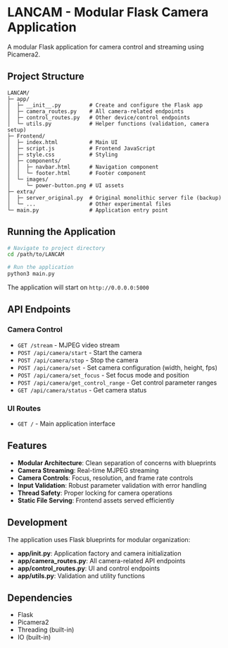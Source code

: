 # LANCAM - Modular Flask Camera Application

A modular Flask application for camera control and streaming using Picamera2.

## Project Structure

```
LANCAM/
├─ app/
│  ├─ __init__.py         # Create and configure the Flask app
│  ├─ camera_routes.py    # All camera-related endpoints
│  ├─ control_routes.py   # Other device/control endpoints
│  └─ utils.py            # Helper functions (validation, camera setup)
├─ Frontend/
│  ├─ index.html          # Main UI
│  ├─ script.js           # Frontend JavaScript
│  ├─ style.css           # Styling
│  ├─ components/
│  │  ├─ navbar.html      # Navigation component
│  │  └─ footer.html      # Footer component
│  └─ images/
│     └─ power-button.png # UI assets
├─ extra/
│  ├─ server_original.py  # Original monolithic server file (backup)
│  └─ ...                 # Other experimental files
└─ main.py                # Application entry point
```

## Running the Application

```bash
# Navigate to project directory
cd /path/to/LANCAM

# Run the application
python3 main.py
```

The application will start on `http://0.0.0.0:5000`

## API Endpoints

### Camera Control
- `GET /stream` - MJPEG video stream
- `POST /api/camera/start` - Start the camera
- `POST /api/camera/stop` - Stop the camera
- `POST /api/camera/set` - Set camera configuration (width, height, fps)
- `POST /api/camera/set_focus` - Set focus mode and position
- `POST /api/camera/get_control_range` - Get control parameter ranges
- `GET /api/camera/status` - Get camera status

### UI Routes
- `GET /` - Main application interface

## Features

- **Modular Architecture**: Clean separation of concerns with blueprints
- **Camera Streaming**: Real-time MJPEG streaming
- **Camera Controls**: Focus, resolution, and frame rate controls
- **Input Validation**: Robust parameter validation with error handling
- **Thread Safety**: Proper locking for camera operations
- **Static File Serving**: Frontend assets served efficiently

## Development

The application uses Flask blueprints for modular organization:

- **app/__init__.py**: Application factory and camera initialization
- **app/camera_routes.py**: All camera-related API endpoints
- **app/control_routes.py**: UI and control endpoints
- **app/utils.py**: Validation and utility functions

## Dependencies

- Flask
- Picamera2
- Threading (built-in)
- IO (built-in)
